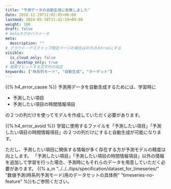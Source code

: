 ```yaml
---
title: "予測データの自動生成に失敗しました"
date: 2018-12-29T11:02:05+06:00
lastmod: 2024-05-30T11:42:19+09:00
weight: 100
draft: false
# metaタグのパラメータ
meta:
  description: ""
# クラウド・デスクトップ限定ページの場合は片方のみtrueにする
visible:
  is_cloud_only: false
  is_desktop_only: true
# 検索でヒットする文字列の指定
keywords: ["時系列モード", "自動生成", "ターゲット"]
---
```


{{% h4_error_cause %}}
予測用データを自動生成するためには、学習時に

- 予測したい項目
- 予測したい項目の時間情報項目

の２つの列だけを使ってモデルを作成していただく必要があります。

{{% h4_error_avoid %}}
学習に使用するファイルを「予測したい項目」「予測したい項目の時間情報項目」の２つの列だけにすると自動生成が可能になります。

ただし、予測したい項目に関係する情報が多く存在する方が予測モデルの精度は向上します。
「予測したい項目」「予測したい項目の時間情報項目」以外の情報を追加して学習を行った場合、予測時にもそれらのデータを用意していただく必要があります。
{{% a_in "../../../tips/specification/dataset_for_timeseries/" "数値予測(時系列予測モード)用のデータセットの具体例" "timeseries-no-feature" %}}もご参照ください。
